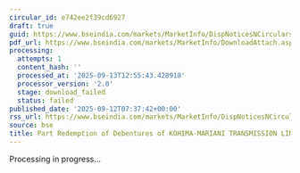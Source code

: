 ```yaml
---
circular_id: e742ee2f39cd6927
draft: true
guid: https://www.bseindia.com/markets/MarketInfo/DispNoticesNCirculars.aspx?Noticeid={F14A55FA-F01E-4DBB-BC91-12B5A7142760}&noticeno=20250912-22&dt=09/12/2025&icount=22&totcount=103&flag=0
pdf_url: https://www.bseindia.com/markets/MarketInfo/DownloadAttach.aspx?id=20250912-22&attachedId=
processing:
  attempts: 1
  content_hash: ''
  processed_at: '2025-09-13T12:55:43.428918'
  processor_version: '2.0'
  stage: download_failed
  status: failed
published_date: '2025-09-12T07:37:42+00:00'
rss_url: https://www.bseindia.com/markets/MarketInfo/DispNoticesNCirculars.aspx?Noticeid={F14A55FA-F01E-4DBB-BC91-12B5A7142760}&noticeno=20250912-22&dt=09/12/2025&icount=22&totcount=103&flag=0
source: bse
title: Part Redemption of Debentures of KOHIMA-MARIANI TRANSMISSION LIMITED
---
```


Processing in progress...